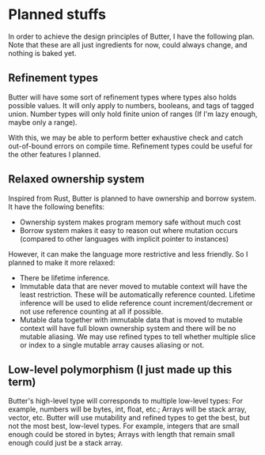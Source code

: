 # Planned stuffs

In order to achieve the design principles of Butter, I have the following plan. Note that these are all just ingredients for now, could always change, and nothing is baked yet.

## Refinement types

Butter will have some sort of refinement types where types also holds possible values. It will only apply to numbers, booleans, and tags of tagged union. Number types will only hold finite union of ranges (If I'm lazy enough, maybe only a range).

With this, we may be able to perform better exhaustive check and catch out-of-bound errors on compile time. Refinement types could be useful for the other features I planned.

## Relaxed ownership system

Inspired from Rust, Butter is planned to have ownership and borrow system. It have the following benefits:

- Ownership system makes program memory safe without much cost
- Borrow system makes it easy to reason out where mutation occurs (compared to other languages with implicit pointer to instances)

However, it can make the language more restrictive and less friendly. So I planned to make it more relaxed:

- There be lifetime inference.
- Immutable data that are never moved to mutable context will have the least restriction. These will be automatically reference counted. Lifetime inference will be used to elide reference count increment/decrement or not use reference counting at all if possible.
- Mutable data together with immutable data that is moved to mutable context will have full blown ownership system and there will be no mutable aliasing. We may use refined types to tell whether multiple slice or index to a single mutable array causes aliasing or not.

## Low-level polymorphism (I just made up this term)

Butter's high-level type will corresponds to multiple low-level types: For example, numbers will be bytes, int, float, etc.; Arrays will be stack array, vector, etc. Butter will use mutability and refined types to get the best, but not the most best, low-level types. For example, integers that are small enough could be stored in bytes; Arrays with length that remain small enough could just be a stack array.

